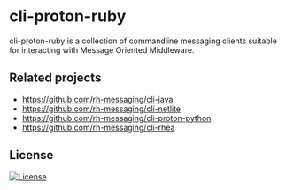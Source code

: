 # cli-proton-ruby
cli-proton-ruby is a collection of commandline messaging clients suitable for interacting with Message Oriented Middleware.

## Related projects

* https://github.com/rh-messaging/cli-java
* https://github.com/rh-messaging/cli-netlite
* https://github.com/rh-messaging/cli-proton-python
* https://github.com/rh-messaging/cli-rhea

## License

[![License](https://img.shields.io/badge/License-Apache%202.0-blue.svg)](https://opensource.org/licenses/Apache-2.0)
